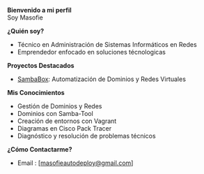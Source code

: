 **Bienvenido a mi perfil** <br>
Soy Masofie

**¿Quién soy?**
- Técnico en Administración de Sistemas Informáticos en Redes
- Emprendedor enfocado en soluciones técnologicas 

**Proyectos Destacados** <br>
- [SambaBox](https://github.com/masofie/sambabox): Automatización de Dominios y Redes Virtuales

**Mis Conocimientos**
- Gestión de Dominios y Redes
- Dominios con Samba-Tool 
- Creación de entornos con Vagrant
- Diagramas en Cisco Pack Tracer
- Diagnóstico y resolución de problemas técnicos 

**¿Cómo Contactarme?**
- Email : [masofieautodeploy@gmail.com]
